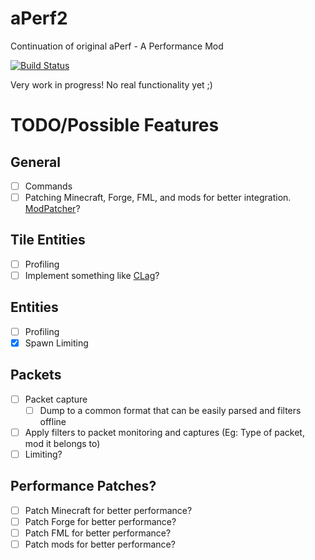 # aPerf2
Continuation of original aPerf - A Performance Mod

[![Build Status](https://img.shields.io/travis/MyEssentials/aPerf2.svg)](https://travis-ci.org/MyEssentials/aPerf2)

Very work in progress! No real functionality yet ;)

# TODO/Possible Features
## General
- [ ] Commands
- [ ] Patching Minecraft, Forge, FML, and mods for better integration. [ModPatcher][modpatcher]?

## Tile Entities
- [ ] Profiling
- [ ] Implement something like [CLag][clag]?

## Entities
- [ ] Profiling
- [x] Spawn Limiting

## Packets
- [ ] Packet capture
  - [ ] Dump to a common format that can be easily parsed and filters offline
- [ ] Apply filters to packet monitoring and captures (Eg: Type of packet, mod it belongs to)
- [ ] Limiting?

## Performance Patches?
- [ ] Patch Minecraft for better performance?
- [ ] Patch Forge for better performance?
- [ ] Patch FML for better performance?
- [ ] Patch mods for better performance?

[clag]: https://github.com/ghoulsblade/clag
[modpatcher]: https://github.com/nallar/ModPatcher
